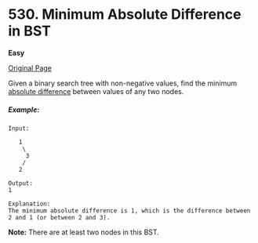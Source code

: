 # 530. Minimum Absolute Difference in BST

**Easy**

[Original Page](https://leetcode.com/problems/minimum-absolute-difference-in-bst/)

Given a binary search tree with non-negative values, find the minimum [absolute difference](https://en.wikipedia.org/wiki/Absolute_difference) between values of any two nodes.

##### Example:
```
Input:

   1
    \
     3
    /
   2

Output:
1

Explanation:
The minimum absolute difference is 1, which is the difference between 2 and 1 (or between 2 and 3).
```

__Note:__ There are at least two nodes in this BST.
